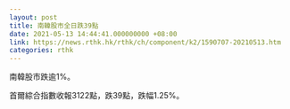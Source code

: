 ```yaml
---
layout: post
title: 南韓股市全日跌39點
date: 2021-05-13 14:44:41.000000000 +08:00
link: https://news.rthk.hk/rthk/ch/component/k2/1590707-20210513.htm
categories: rthk
---
```


南韓股市跌逾1%。

首爾綜合指數收報3122點，跌39點，跌幅1.25%。
